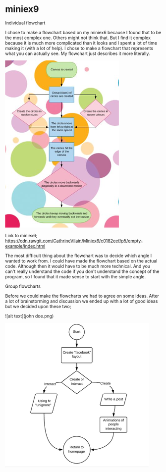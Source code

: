 # miniex9

Individual flowchart 

I chose to make a flowchart based on my miniex6  because I found that to be the most complex one. Others might not think that. But I find it complex because it is much more complicated than it looks and I spent a lot of time making it (with a lot of help). I chose to make a flowchart that represents what you can actually see. My flowchart just describes it more literally. 

![alt text](miniex9.JPG)

Link to miniex6; 
https://cdn.rawgit.com/CathrineVilain/Miniex6/c0182eef/p5/empty-example/index.html

The most difficult thing about the flowchart was to decide which angle I wanted to work from. I could have made the flowchart based on the actual code. Although then it would have to be much more technical. And you can't really understand the code if you don't understand the concept of the program, so I found that it made sense to start with the simple angle.  


Group flowcharts 

Before we could make the flowcharts we had to agree on some ideas. After a lot of brainstorming and discussion we ended up with a lot of good ideas but we decided upon these two; 

![alt text](john doe.png)       



![alt text](ignore.png)

